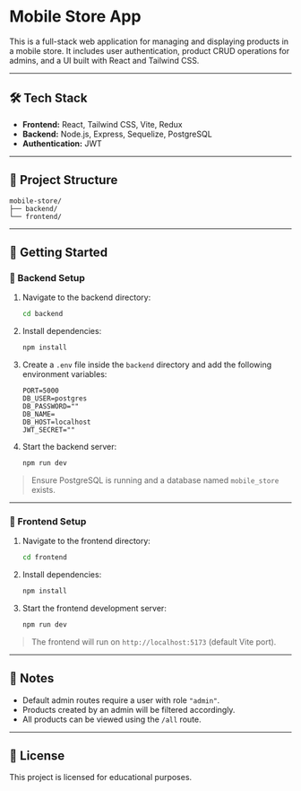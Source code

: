 # Mobile Store App

This is a full-stack web application for managing and displaying products in a mobile store. It includes user authentication, product CRUD operations for admins, and a UI built with React and Tailwind CSS.

---

## 🛠 Tech Stack

- **Frontend:** React, Tailwind CSS, Vite, Redux
- **Backend:** Node.js, Express, Sequelize, PostgreSQL
- **Authentication:** JWT

---

## 📁 Project Structure

```
mobile-store/
├── backend/
└── frontend/
```

---

## 🚀 Getting Started

### 🔧 Backend Setup

1. Navigate to the backend directory:

   ```bash
   cd backend
   ```

2. Install dependencies:

   ```bash
   npm install
   ```

3. Create a `.env` file inside the `backend` directory and add the following environment variables:

   ```env
   PORT=5000
   DB_USER=postgres
   DB_PASSWORD=""
   DB_NAME=
   DB_HOST=localhost
   JWT_SECRET=""
   ```

4. Start the backend server:

   ```bash
   npm run dev
   ```

> Ensure PostgreSQL is running and a database named `mobile_store` exists.

---

### 🎨 Frontend Setup

1. Navigate to the frontend directory:

   ```bash
   cd frontend
   ```

2. Install dependencies:

   ```bash
   npm install
   ```

3. Start the frontend development server:

   ```bash
   npm run dev
   ```

> The frontend will run on `http://localhost:5173` (default Vite port).

---

## 📌 Notes

- Default admin routes require a user with role `"admin"`.
- Products created by an admin will be filtered accordingly.
- All products can be viewed using the `/all` route.

---

## 📜 License

This project is licensed for educational purposes.

